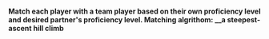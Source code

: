 <h4>Match each player with a team player based on their own proficiency level and desired partner's proficiency level.
Matching algrithom: __a steepest-ascent hill climb
